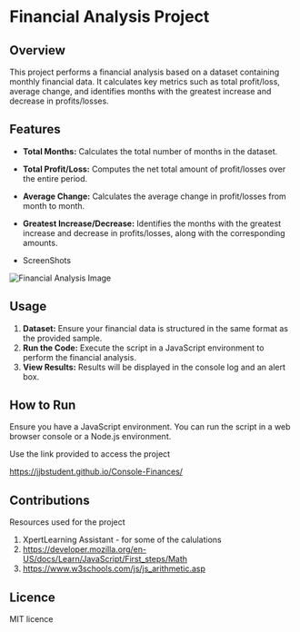 # Financial Analysis Project

## Overview

This project performs a financial analysis based on a dataset containing monthly financial data. It calculates key metrics such as total profit/loss, average change, and identifies months with the greatest increase and decrease in profits/losses.

## Features

- **Total Months:** Calculates the total number of months in the dataset.
- **Total Profit/Loss:** Computes the net total amount of profit/losses over the entire period.
- **Average Change:** Calculates the average change in profit/losses from month to month.
- **Greatest Increase/Decrease:** Identifies the months with the greatest increase and decrease in profits/losses, along with the corresponding amounts.

- ScreenShots

![Financial Analysis Image](references/screen1.jpg)

## Usage

1. **Dataset:** Ensure your financial data is structured in the same format as the provided sample.
2. **Run the Code:** Execute the script in a JavaScript environment to perform the financial analysis.
3. **View Results:** Results will be displayed in the console log and an alert box.

## How to Run

Ensure you have a JavaScript environment. You can run the script in a web browser console or a Node.js environment.

Use the link provided to access the project 

https://jjbstudent.github.io/Console-Finances/

## Contributions 

Resources used for the project

1. XpertLearning Assistant - for some of the calulations
2. https://developer.mozilla.org/en-US/docs/Learn/JavaScript/First_steps/Math
3. https://www.w3schools.com/js/js_arithmetic.asp

## Licence 

MIT licence
